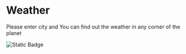 # Weather

Please enter city and You can find out the weather in any corner of the planet

![Static Badge](https://img.shields.io/badge/Weather-blue)
